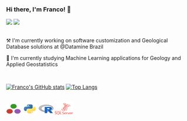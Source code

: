 ### Hi there, I'm Franco! 👋

<div>
  <a href="https://www.linkedin.com/in/fnaghetini/?originalSubdomain=br" target="_blank"><img src="https://img.shields.io/badge/-LinkedIn-%230077B5?style=for-the-badge&logo=linkedin&logoColor=white" target="_blank"></a>
  <a href = "mailto:franconaghetini@gmail.com"><img src="https://img.shields.io/badge/-Gmail-%23333?style=for-the-badge&logo=gmail&logoColor=white" target="_blank"></a>
</div>

<div>
  <br><p>⚒️ I'm currently working on software customization and Geological Database solutions at @Datamine Brazil</p>
  
  <p>📔 I'm currently studying Machine Learning applications for Geology and Applied Geostatistics</p>
</div><br>

[![Franco's GitHub stats](https://github-readme-stats.vercel.app/api?username=fnaghetini&show_icons=true&include_all_commits=true&count_private=true&theme=transparent)](https://github.com/fnaghetini/github-readme-stats)
[![Top Langs](https://github-readme-stats.vercel.app/api/top-langs/?username=fnaghetini&hide=jupyter%20notebook)](https://github.com/fnaghetini/github-readme-stats)

<div style="display: inline_block"><br>
  <img align="center" alt="Julia" height="30" width="40" src="https://github.com/devicons/devicon/blob/master/icons/julia/julia-original.svg">
  <img align="center" alt="Python" height="30" width="40" src="https://github.com/devicons/devicon/blob/master/icons/python/python-original.svg">
  <img align="center" alt="R" height="30" width="40" src="https://github.com/devicons/devicon/blob/master/icons/r/r-original.svg">
  <img align="center" alt="SQLServer" height="40" width="50" src="https://github.com/devicons/devicon/blob/master/icons/microsoftsqlserver/microsoftsqlserver-plain-wordmark.svg">
</div>
